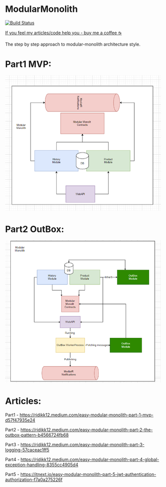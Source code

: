 # ModularMonolith
[![Build Status](https://dev.azure.com/ndebosz/ModularMonolith/_apis/build/status/Ridikk12.ModularMonolith?branchName=master)](https://dev.azure.com/ndebosz/ModularMonolith/_build/latest?definitionId=1&branchName=master)

[If you feel my articles/code help you - buy me a coffee ☕](https://www.buymeacoffee.com/Ridikk12a)

The step by step approach to modular-monolith architecture style.
# Part1 MVP:
![Screenshot](docs/architecture.png)


# Part2 OutBox:
![Screenshot](docs/architecture_outbox.png)


# Articles:
Part1 - https://ridikk12.medium.com/easy-modular-monolith-part-1-mvp-d57f47935e24

Part2 - https://ridikk12.medium.com/easy-modular-monolith-part-2-the-outbox-pattern-b4566724fb68

Part3 - https://ridikk12.medium.com/easy-modular-monolith-part-3-logging-57caceac1ff5

Part4 - https://ridikk12.medium.com/easy-modular-monolith-part-4-global-exception-handling-8355cc4905d4

Part5 - https://itnext.io/easy-modular-monolith-part-5-jwt-authentication-authorization-f7a0a275226f
